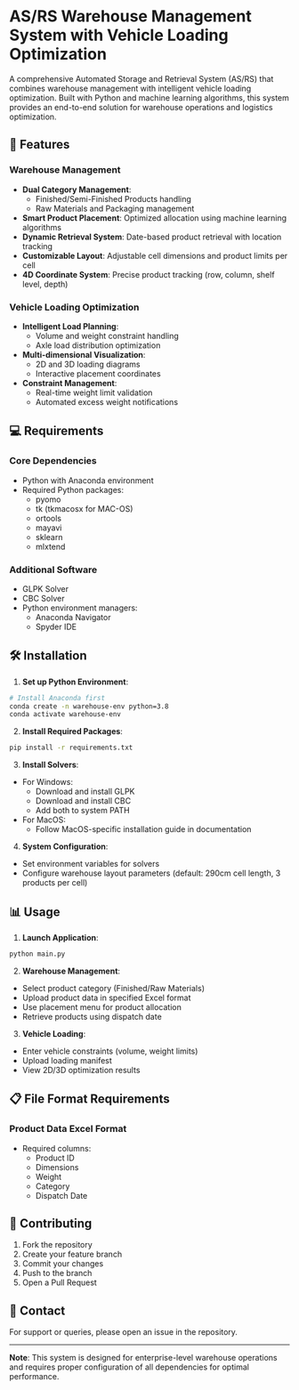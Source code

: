 # AS/RS Warehouse Management System with Vehicle Loading Optimization

A comprehensive Automated Storage and Retrieval System (AS/RS) that combines warehouse management with intelligent vehicle loading optimization. Built with Python and machine learning algorithms, this system provides an end-to-end solution for warehouse operations and logistics optimization.

## 🚀 Features

### Warehouse Management
- **Dual Category Management**: 
  - Finished/Semi-Finished Products handling
  - Raw Materials and Packaging management
- **Smart Product Placement**: Optimized allocation using machine learning algorithms
- **Dynamic Retrieval System**: Date-based product retrieval with location tracking
- **Customizable Layout**: Adjustable cell dimensions and product limits per cell
- **4D Coordinate System**: Precise product tracking (row, column, shelf level, depth)

### Vehicle Loading Optimization
- **Intelligent Load Planning**: 
  - Volume and weight constraint handling
  - Axle load distribution optimization
- **Multi-dimensional Visualization**:
  - 2D and 3D loading diagrams
  - Interactive placement coordinates
- **Constraint Management**:
  - Real-time weight limit validation
  - Automated excess weight notifications

## 💻 Requirements

### Core Dependencies
- Python with Anaconda environment
- Required Python packages:
  - pyomo
  - tk (tkmacosx for MAC-OS)
  - ortools
  - mayavi
  - sklearn
  - mlxtend

### Additional Software
- GLPK Solver
- CBC Solver
- Python environment managers:
  - Anaconda Navigator
  - Spyder IDE

## 🛠️ Installation

1. **Set up Python Environment**:
```bash
# Install Anaconda first
conda create -n warehouse-env python=3.8
conda activate warehouse-env
```

2. **Install Required Packages**:
```bash
pip install -r requirements.txt
```

3. **Install Solvers**:
- For Windows:
  - Download and install GLPK
  - Download and install CBC
  - Add both to system PATH
- For MacOS:
  - Follow MacOS-specific installation guide in documentation

4. **System Configuration**:
- Set environment variables for solvers
- Configure warehouse layout parameters (default: 290cm cell length, 3 products per cell)

## 📊 Usage

1. **Launch Application**:
```bash
python main.py
```

2. **Warehouse Management**:
- Select product category (Finished/Raw Materials)
- Upload product data in specified Excel format
- Use placement menu for product allocation
- Retrieve products using dispatch date

3. **Vehicle Loading**:
- Enter vehicle constraints (volume, weight limits)
- Upload loading manifest
- View 2D/3D optimization results

## 📋 File Format Requirements

### Product Data Excel Format
- Required columns:
  - Product ID
  - Dimensions
  - Weight
  - Category
  - Dispatch Date

## 🤝 Contributing

1. Fork the repository
2. Create your feature branch
3. Commit your changes
4. Push to the branch
5. Open a Pull Request

## 📧 Contact

For support or queries, please open an issue in the repository.

---
**Note**: This system is designed for enterprise-level warehouse operations and requires proper configuration of all dependencies for optimal performance.
